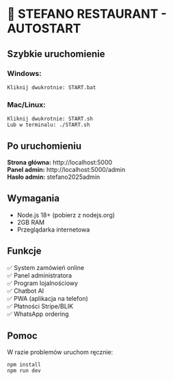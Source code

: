 # 🚀 STEFANO RESTAURANT - AUTOSTART

## Szybkie uruchomienie

### **Windows:**
```
Kliknij dwukrotnie: START.bat
```

### **Mac/Linux:**
```
Kliknij dwukrotnie: START.sh
Lub w terminalu: ./START.sh
```

## Po uruchomieniu

**Strona główna:** http://localhost:5000  
**Panel admin:** http://localhost:5000/admin  
**Hasło admin:** stefano2025admin

## Wymagania

- Node.js 18+ (pobierz z nodejs.org)
- 2GB RAM
- Przeglądarka internetowa

## Funkcje

✅ System zamówień online  
✅ Panel administratora  
✅ Program lojalnościowy  
✅ Chatbot AI  
✅ PWA (aplikacja na telefon)  
✅ Płatności Stripe/BLIK  
✅ WhatsApp ordering  

## Pomoc

W razie problemów uruchom ręcznie:
```
npm install
npm run dev
```